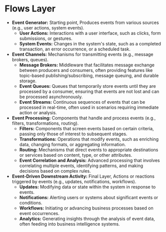 # Flows Layer

- **Event Generator:** Starting point, Produces events from various sources (e.g., user actions, system events).
  - **User Actions:** Interactions with a user interface, such as clicks, form submissions, or gestures.
  - **System Events:** Changes in the system's state, such as a completed transaction, an error occurrence, or a scheduled task.
- **Event Channels:** Mechanisms for transmitting events (e.g., message brokers, queues).
  - **Message Brokers:** Middleware that facilitates message exchange between producers and consumers, often providing features like topic-based publishing/subscribing, message queuing, and durable storage.
  - **Event Queues:** Queues that temporarily store events until they are processed by a consumer, ensuring that events are not lost and can be processed asynchronously.
  - **Event Streams:** Continuous sequences of events that can be processed in real-time, often used in scenarios requiring immediate action or analysis.
- **Event Processing:** Components that handle and process events (e.g., filters, transformations, routing).
  - **Filters:** Components that screen events based on certain criteria, passing only those of interest to subsequent stages.
  - **Transformations:** Operations that modify events, such as enriching data, changing formats, or aggregating information.
  - **Routing:** Mechanisms that direct events to appropriate destinations or services based on content, type, or other attributes.
  - **Event Correlation and Analysis:** Advanced processing that involves correlating multiple events, identifying patterns, and making decisions based on complex rules.
- **Event-Driven Downstream Activity:** Final Layer, Actions or reactions triggered by events (e.g., updates, notifications, workflows).
  - **Updates:** Modifying data or state within the system in response to events.
  - **Notifications:** Alerting users or systems about significant events or conditions.
  - **Workflows:** Initiating or advancing business processes based on event occurrences.
  - **Analytics:** Generating insights through the analysis of event data, often feeding into business intelligence systems.
